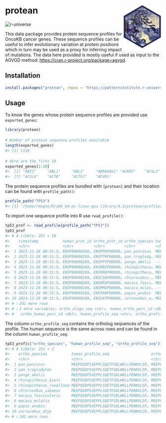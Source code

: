 
<!-- README.md is generated from README.Rmd. Please edit that file -->

# protean <img src="man/figures/logo.svg" align="right" height="139" />

<!-- badges: start -->

![r-universe](https://patterninstitute.r-universe.dev/badges/protean)
<!-- badges: end -->

This data package provides protein sequence profiles for OncoKB cancer
genes. These sequence profiles can be useful to infer evolutionary
variation at protein positions which in turn may be used as a proxy for
inferring impact of mutations. The data here provided is mostly useful
if used as input to the AGVGD method:
<https://cran.r-project.org/package=agvgd>.

## Installation

``` r
install.packages("protean", repos = "https://patterninstitute.r-universe.dev")
```

## Usage

To know the genes whose protein sequence profiles are provided use
`exported_genes`:

``` r
library(protean)

# Number of protein sequence profiles available
length(exported_genes)
#> [1] 1118

# Here are the first 10
exported_genes[1:10]
#>  [1] "ABI1"     "ABL1"     "ABL2"     "ABRAXAS1" "ACKR3"    "ACSL3"   
#>  [7] "ACSL6"    "ACTB"     "ACTG1"    "ACVR1"
```

The protein sequence profiles are bundled with `{protean}` and their
location can be found with `profile_path()`:

``` r
profile_path("TP53")
#> [1] "/home/rmagno/R/x86_64-pc-linux-gnu-library/4.3/protean/profiles/TP53.csv.gz"
```

To import one sequence profile into R use `read_profile()`:

``` r
tp53_prof <- read_profile(profile_path("TP53"))
tp53_prof
#> # A tibble: 251 × 10
#>    timestamp           human_prot_id ortho_prot_id ortho_species human_align_seq
#>    <chr>               <chr>         <chr>         <chr>         <chr>          
#>  1 2023-11-26 00:31:5… ENSP00000269… ENSPPAP00000… pan_paniscus  MEEPQSDPSVEPPL…
#>  2 2023-11-26 00:31:5… ENSP00000269… ENSPTRP00000… pan_troglody… MEEPQSDPSVEPPL…
#>  3 2023-11-26 00:31:5… ENSP00000269… ENSPPYP00000… pongo_abelii  --------------…
#>  4 2023-11-26 00:31:5… ENSP00000269… ENSRBIP00000… rhinopithecu… MEEPQSDPSVEPPL…
#>  5 2023-11-26 00:31:5… ENSP00000269… ENSRROP00000… rhinopithecu… MEEPQSDPSVEPPL…
#>  6 2023-11-26 00:31:5… ENSP00000269… ENSCSAP00000… chlorocebus_… MEEPQSDPSVEPPL…
#>  7 2023-11-26 00:31:5… ENSP00000269… ENSMFAP00000… macaca_fasci… MEEPQSDPSVEPPL…
#>  8 2023-11-26 00:31:5… ENSP00000269… ENSMMUP00000… macaca_mulat… --------------…
#>  9 2023-11-26 00:31:5… ENSP00000269… ENSPANP00000… papio_anubis  MEEPQSDPSVEPPL…
#> 10 2023-11-26 00:31:5… ENSP00000269… ENSCATP00000… cercocebus_a… MEEPQSDPSVEPPL…
#> # ℹ 241 more rows
#> # ℹ 5 more variables: ortho_align_seq <chr>, human_ortho_perc_id <dbl>,
#> #   ortho_human_perc_id <dbl>, human_profile_seq <chr>, ortho_profile_seq <chr>
```

The column `ortho_profile_seq` contains the ortholog sequences of the
profile. The human sequence is the same across rows and can be found in
the column `human_profile_seq`:

``` r
tp53_prof[c("ortho_species", "human_profile_seq", "ortho_profile_seq")]
#> # A tibble: 251 × 3
#>    ortho_species           human_profile_seq                   ortho_profile_seq
#>    <chr>                   <chr>                               <chr>            
#>  1 pan_paniscus            MEEPQSDPSVEPPLSQETFSDLWKLLPENNVLSP… MEEPQSDPSVEPPLSQ…
#>  2 pan_troglodytes         MEEPQSDPSVEPPLSQETFSDLWKLLPENNVLSP… MEEPQSDPSVEPPLSQ…
#>  3 pongo_abelii            MEEPQSDPSVEPPLSQETFSDLWKLLPENNVLSP… MEEPQSDPSVEPPLSQ…
#>  4 rhinopithecus_bieti     MEEPQSDPSVEPPLSQETFSDLWKLLPENNVLSP… MEEPQSDPSIEPPLSQ…
#>  5 rhinopithecus_roxellana MEEPQSDPSVEPPLSQETFSDLWKLLPENNVLSP… MEEPQSDPSIEPPLSQ…
#>  6 chlorocebus_sabaeus     MEEPQSDPSVEPPLSQETFSDLWKLLPENNVLSP… MEEPQSDPSIEPPLSQ…
#>  7 macaca_fascicularis     MEEPQSDPSVEPPLSQETFSDLWKLLPENNVLSP… MEEPQSDPSIEPPLSQ…
#>  8 macaca_mulatta          MEEPQSDPSVEPPLSQETFSDLWKLLPENNVLSP… MEEPQSDPSIEPPLSQ…
#>  9 papio_anubis            MEEPQSDPSVEPPLSQETFSDLWKLLPENNVLSP… MEEPQSDPSIEPPLSQ…
#> 10 cercocebus_atys         MEEPQSDPSVEPPLSQETFSDLWKLLPENNVLSP… MEEPQSDPSIEPPLRQ…
#> # ℹ 241 more rows
```
